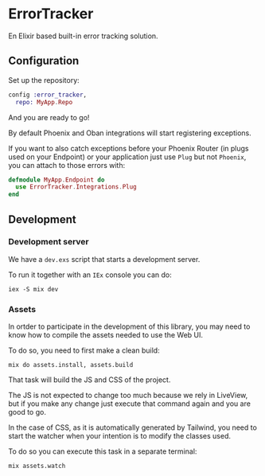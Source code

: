 # ErrorTracker

En Elixir based built-in error tracking solution.

## Configuration

Set up the repository:

```elixir
config :error_tracker,
  repo: MyApp.Repo
```

And you are ready to go!

By default Phoenix and Oban integrations will start registering exceptions.

If you want to also catch exceptions before your Phoenix Router (in plugs used
on your Endpoint) or your application just use `Plug` but not `Phoenix`, you can
attach to those errors with:

```elixir
defmodule MyApp.Endpoint do
  use ErrorTracker.Integrations.Plug
end
```

## Development

### Development server

We have a `dev.exs` script that starts a development server.

To run it together with an `IEx` console you can do:

```
iex -S mix dev
```

### Assets

In ortder to participate in the development of this library, you may need to
know how to compile the assets needed to use the Web UI.

To do so, you need to first make a clean build:

```
mix do assets.install, assets.build
```

That task will build the JS and CSS of the project.

The JS is not expected to change too much because we rely in LiveView, but if
you make any change just execute that command again and you are good to go.

In the case of CSS, as it is automatically generated by Tailwind, you need to
start the watcher when your intention is to modify the classes used.

To do so you can execute this task in a separate terminal:

```
mix assets.watch
```


